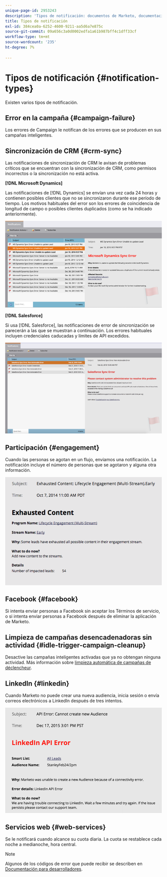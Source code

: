 ```yaml
---
unique-page-id: 2953243
description: 'Tipos de notificación: documentos de Marketo, documentación del producto'
title: Tipos de notificación
exl-id: 384cea0a-6252-4600-9211-aa5d6a7e875c
source-git-commit: 09a656c3a0d0002edfa1a61b987bff4c1dff33cf
workflow-type: tm+mt
source-wordcount: '235'
ht-degree: 7%

---
```


# Tipos de notificación {#notification-types}

Existen varios tipos de notificación.

## Error en la campaña  {#campaign-failure}

Los errores de Campaign le notifican de los errores que se producen en sus campañas inteligentes.

## Sincronización de CRM {#crm-sync}

Las notificaciones de sincronización de CRM le avisan de problemas críticos que se encuentran con la sincronización de CRM, como permisos incorrectos o la sincronización no está activa.

**[!DNL Microsoft Dynamics]**

Las notificaciones de [!DNL Dynamics] se envían una vez cada 24 horas y contienen posibles clientes que no se sincronizaron durante ese período de tiempo. Los motivos habituales del error son los errores de coincidencia de longitud de campo o posibles clientes duplicados (como se ha indicado anteriormente).

![](assets/image2016-1-20-11-3a19-3a58.png)

**[!DNL Salesforce]**

Si usa [!DNL Salesforce], las notificaciones de error de sincronización se parecerán a las que se muestran a continuación. Los errores habituales incluyen credenciales caducadas y límites de API excedidos.

![](assets/salesforcesyncerror.png)

## Participación {#engagement}

Cuando las personas se agotan en un flujo, enviamos una notificación. La notificación incluye el número de personas que se agotaron y alguna otra información.

![](assets/image2014-10-14-10-3a57-3a9.png)

## Facebook {#facebook}

Si intenta enviar personas a Facebook sin aceptar los Términos de servicio, o si intenta enviar personas a Facebook después de eliminar la aplicación de Marketo.

## Limpieza de campañas desencadenadoras sin actividad {#idle-trigger-campaign-cleanup}

Desactive las campañas inteligentes activadas que ya no obtengan ninguna actividad. Más información sobre [limpieza automática de campañas de déclencheur](/help/marketo/product-docs/core-marketo-concepts/smart-campaigns/using-smart-campaigns/automatic-trigger-campaign-cleanup.md).

## LinkedIn {#linkedin}

Cuando Marketo no puede crear una nueva audiencia, inicia sesión o envía correos electrónicos a LinkedIn después de tres intentos.

![](assets/linkedin.png)

## Servicios web {#web-services}

Se le notificará cuando alcance su cuota diaria. La cuota se restablece cada noche a medianoche, hora central.

>[!NOTE]
>
>Algunos de los códigos de error que puede recibir se describen en [Documentación para desarrolladores](https://experienceleague.adobe.com/en/docs/marketo-developer/marketo/rest/error-codes).
